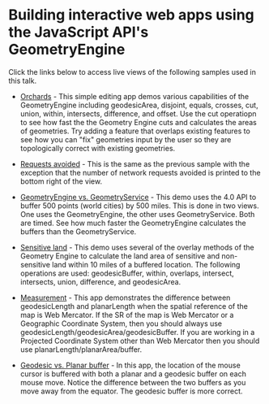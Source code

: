 Building interactive web apps using the JavaScript API's GeometryEngine
=======================================================================

Click the links below to access live views of the following samples used in this talk.

* [Orchards](http://ekenes.github.io/conferences/ds-2016/ge-demo-theater/demos/ge-orchards) - This simple editing app demos various capabilities of the GeometryEngine including geodesicArea, disjoint, equals, crosses, cut, union, within, intersects, difference, and offset. Use the cut operatiopn to see how fast the the Geometry Engine cuts and calculates the areas of geometries. Try adding a feature that overlaps existing features to see how you can "fix" geometries input by the user so they are topologically correct with existing geometries.

* [Requests avoided](http://ekenes.github.io/conferences/ds-2016/ge-demo-theater/demos/ge-orchards/requests.html) - This is the same as the previous sample with the exception that the number of network requests avoided is printed to the bottom right of the view.

* [GeometryEngine vs. GeometryService](http://ekenes.github.io/conferences/ds-2016/ge-demo-theater/demos/ge-gs) - This demo uses the 4.0 API to buffer 500 points (world cities) by 500 miles. This is done in two views. One uses the GeometryEngine, the other uses GeometryService. Both are timed. See how much faster the GeometryEngine calculates the buffers than the GeometryService.

* [Sensitive land](http://ekenes.github.io/conferences/ds-2016/ge-demo-theater/demos/ge-overlay) - This demo uses several of the overlay methods of the Geometry Engine to calculate the land area of sensitive and non-sensitive land within 10 miles of a buffered location. The following operations are used: geodesicBuffer, within, overlaps, intersect, intersects, union, difference, and geodesicArea.

* [Measurement](http://ekenes.github.io/conferences/ds-2016/ge-demo-theater/demos/ge-length) - This app demonstrates the difference between geodesicLength and planarLength when the spatial reference of the map is Web Mercator. If the SR of the map is Web Mercator or a Geographic Coordinate System, then you should always use geodesicLength/geodesicArea/geodesicBuffer. If you are working in a Projected Coordinate System other than Web Mercator then you should use planarLength/planarArea/buffer.

* [Geodesic vs. Planar buffer](http://ekenes.github.io/conferences/ds-2016/ge-deep-dive/demos/ge-buffer) - In this app, the location of the mouse cursor is buffered with both a planar and a geodesic buffer on each mouse move. Notice the difference between the two buffers as you move away from the equator. The geodesic buffer is more correct.